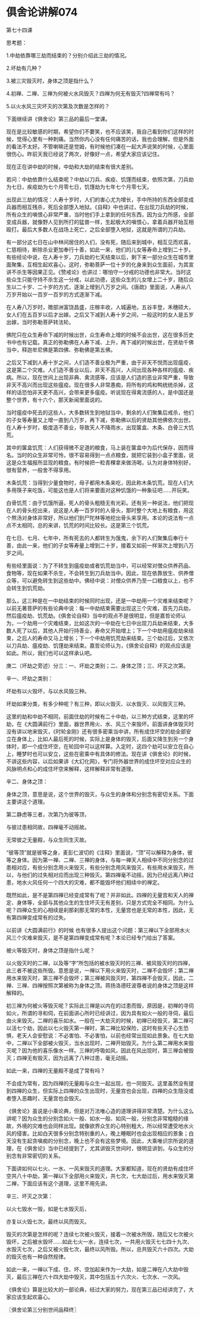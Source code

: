 # 俱舍论讲解074

第七十四课

思考题：

1.中劫依靠哪三劫而结束的？分别介绍此三劫的情况。

2.坏劫有几种？

3.被三灾毁灭时，身体之顶是指什么？

4.初禅、二禅、三禅为何被火水风毁灭？四禅为何无有毁灭?四禅常有吗？

5.以火水风三灾坏灭的次第及次数是怎样的？

下面继续讲《俱舍论》第三品的最后一堂课。

现在是比较敏感的时期，希望你们不要笑，也不应该笑，我自己看到你们这样的时候，觉得心里有一种刺痛。当然你内心没有任何痛苦的话，我也会理解，但是外面的看法不太好。不管喇嘛还是觉姆，有时候他们凑在一起大声说笑的时候，心里面很伤心。昨前天我已经说了两次，好像好一点，希望大家应该记住。

现在正在讲中劫的时候，中劫和大劫的结束有很大差别。

若问：中劫依靠什么结束呢？中劫以刀兵、疾疫、饥馑而结束，依照次第，刀兵劫为七日，疾疫劫为七个月零七日，饥馑劫为七年七个月零七天。

出现此三劫的情况：人寿十岁时，人们的害心尤为增长，手中所持的东西全部变成兵器而相互残杀，死后全部堕入地狱。《自释》中也讲过，在出现刀兵劫的时候，所有众生的嗔恨心非常严重，当时他们手上拿到的任何东西，因为业力所感，全部变成兵器，就像野人见到所打的猛兽一样，生起极大的嗔恨心，拿着兵器开始互相殴打。最后大多数人在战场上死亡，之后全部堕入地狱，这就是所谓的刀兵劫。

有一部分这七日在山中林间居住的人们，没有死，随后来到城中，相互见而欢喜，仁慈相待，断除杀业更加奉行十善，如此一来，他们的儿女等寿命上增到二十岁。有些经论中说，在人寿十岁，刀兵劫的七天结束以后，剩下来一部分众生在城市里面聚集，互相生起欢喜心，这时，弥勒菩萨一位十岁的化身来到众生面前，为其宣讲不杀生等因果正见。《赞戒论》也讲过：哪怕守一分戒的功德也非常大。当时这些众生只能守持不杀生这一分戒，以此功德，这些众生的儿女增上二十岁，随后众生以二十岁、二十岁的方式，逐渐上增到八万岁之间。《唐疏》里面说，人寿从八万岁开始以一百岁一百岁的方式逐渐下减。

在人寿八万岁时，赡部洲富饶昌盛，庄稼丰收，人城遍地，五谷丰登，禾穗硕大，女人们在五百岁以后才出嫁。之后又下减到人寿十岁之间，一般这时的女人是五岁出嫁，当时弥勒菩萨转法轮。

佛陀只在众生寿命下减的时候出世，众生寿命上增的时候不会出世，这在很多历史书中也有记载。真正的弥勒佛在人寿下减、上升，再下减的时候出世，在贤劫千佛当中，释迦牟尼佛是第四佛、弥勒佛是第五佛。

之后又下减到人寿十岁之间，人们造不善业极为严重，由于非天不悦而出现瘟疫，这是第二个灾难。人们造不善业以后，非天不高兴，人间出现各种各样的瘟疫、疾病。所以，现在世间上出现非典、禽流感等，应该是人们造的恶业非常严重，导致非天不高兴而出现这些瘟疫。现在很多人非常愚痴，将所有的鸡和鸭统统杀掉，这样的话恐怕非天更不高兴，会带来更多瘟疫。听说现在得禽流感的人，是中国还是整个世界，有十六个，那天新闻里面说的。

当时瘟疫中死去的这些人，大多数转生到地狱当中，剩余的人们聚集后戒杀，他们的子女等寿量又上增一直到八万岁，再下减，弥勒佛以后的贤劫其他佛依次出世。在人寿十岁时，极度造不善业，导致天人不降雨水，出现箧盒、木条、白骨三大饥荒。

其中的箧盒饥荒：人们获得微不足道的粮食，马上装在箧盒中为后代保存，因而得名。当时的众生非常可怜，很不容易得到一点点粮食，就把它装到小盒子里面，说这是众生福报所显现的粮食。有时候把一粒青稞拿来做汤喝，认为对身体特别好，很有营养，一般舍不得享用。

木条饥荒：当得到少量食物时，母子都用木条来吃，因此称木条饥荒。现在人们大多用筷子来吃饭，可能这也是人们将来要面对这种饥饿的一种象征吧……开玩笑。

白骨饥荒：由于饥饿所逼，死人的骨头粗糙无有光彩。还有另一种说法，他们把现在人的骨头挖出来，说这是人寿一百岁时的人骨头，那时整个大地上有粮食，用这个熬汤对身体非常好，所以他们到尸陀林等地挖出骨头来享用。本论的说法有一点点不太相同，总的来讲，饥荒的时间比较长。这是第三个饥荒。

在七日、七月、七年中，所有死去的人都转生为饿鬼，余下的人们聚集后奉行十善，由此一来，他们的子女等寿量上增到二十岁，接着又如前一样渐次上增到八万岁之间。

有些经里面说：为了不转生到瘟疫劫或者饥荒劫当中，可以经常对僧众供养药品、食物等，现在如果不杀生，不会转生到刀兵劫当中。因此，现在依靠放生、供养僧众等，可以避免转生到这些劫中。佛经中说：对僧众供养乃至一口粮食以上，也不会转生到饥荒劫。

那么，这三种是在一中劫结束的时候同时出现，还是一中劫用一个灾难来结束呢？以前无著菩萨的有些论典中说：每一中劫结束需要出现这三个灾难，首先刀兵劫，然后瘟疫劫、饥荒劫。《俱舍论自释》当中的观点不是很明显，但是嘉哲论师认为，一个劫用一个灾难结束，比如这次的一中劫在七日中出现刀兵劫来结束，大多数人死了以后，其他人开始行持善业，寿命又开始增上；下一个中劫用瘟疫劫来结束，之后人的寿命又马上增长；下一个中劫用饥荒劫来结束。三个劫过后，又依次以刀兵劫、瘟疫劫、饥馑劫来结束。嘉哲论师认为，《俱舍论自释》的观点应该是如此。所以，我们也可以这样承认吧。

庚二（坏劫之旁述）分三：一、坏劫之类别；二、身体之顶；三、坏灭之次第。

辛一、坏劫之类别：

坏劫有以火毁坏，与以水风毁三种。

坏劫如果分类，有多少种呢？有三种，即以火毁灭、以水毁灭、以风毁灭三种。

这里的劫和中劫不相同，前面住劫的时候有二十中劫，以三种方式结束，这里的坏劫，在《大圆满前行》里面，器世界用火、水、风三个来毁坏。前面讲身体毁灭时没有讲以地来毁灭，《时轮金刚》还有很多密乘当中讲，所有成住坏空的劫全部安立在身体上，比如人最后死的时候，实际上是身体的毁灭，后面又降生到另一个身体时，即一个成住坏空，在轮回中可以这样算。入定时，这四个劫可以安立在自心上，睡梦时也可以安立，这些在密乘中有具体的修法。现在讲《俱舍论》的时候，不讲这些内容，以后如果讲《大幻化网》，专门将外器世界的成住坏空对应众生的风脉明点和心的成住坏空来解释，这样解释非常有道理。

辛二、身体之顶：

身体之顶，意思是说，这个世界的毁灭，与众生的身体和分别念有密切关系。下面主要讲这个道理。

第二静虑等三者，次第乃为彼等顶，

与彼过患相同故，四禅毫不动摇故。

无常彼之无量殿，与众生同生灭故。

“彼等顶”就是彼等之身，麦彭仁波切的《注释》里面说，“顶”可以解释为身体，彼等之身体。因为第一禅、二禅、三禅的身体，与每一禅天人相续中不同分别念的过患相对应，有些分别念用火来毁灭，有些分别念用风来毁灭，有些用水来毁灭，所以，与他们的过失相对应而出现三种毁灭。第四禅毫不动摇，因为已经远离八种过患，地水火风任何一个四大的灾难，都不能毁坏他们相续中的禅定。

既然如此，是不是第四禅已经变成常有了呢？并非如此。四禅的无量宫和天人的禅定、身体等，全部与其他众生的生住坏灭无有差别，只是方式完全不相同。为什么呢？四禅众生的心相续是刹那刹那无常的本性，无量宫也是无常的本性，因此，无有第四禅变成常有的过失。

以前讲《大圆满前行》的时候 也有很多人提出这个问题：第三禅以下全部用水火风三个灾难来毁灭，是不是第四禅变成常有呢？本论已经专门给出了答案。

被火等毁灭时，身体之顶是指什么呢？

以火毁灭时的二禅，以及等“字”所包括的被水毁灭时的三禅、被风毁灭时的四禅，此三者不被这些所毁。意思是说，一禅以下用火来毁灭时，二禅不会毁坏；第二禅用水来毁灭时，第三禅不会毁坏；第三禅被风毁灭时，第四禅不会毁灭，因此，二禅、三禅、四禅按照次第被称为身体之顶。蒋扬洛德旺波尊者说的身体之顶是这样解释的。

初三禅为何被火等毁灭呢？实际此三禅是以内在的过患而毁，原因是，初禅的寻伺如火，所谓的寻和伺，在前面讲心所时已经讲过，因为具有如火一般的寻伺，最后由火来毁灭。二禅的喜乐如水。一般在一大劫灭的时候，初禅已经毁灭，第二禅可以活七个劫，因此以七火毁灭第一禅时，第二禅比较保险，这时有些天子心生恐惧，老天人会安慰说：不必害怕、不必害怕，以前也经常出现如此景象。在七大劫中，二禅以下全部被火毁灭，当水出现时，二禅开始毁灭。为什么第二禅用水来毁灭呢？因为他的喜乐像水一样。三禅的呼吸如风，因此在风出现时，第三禅会被毁灭；四禅无有毁灭，因为远离了八种过患，毫无动摇。

如此一来，四禅的无量殿不是成了常有吗？

不会成为常有，因为四禅的无量殿与众生一起出现，也一同毁灭。这里虽然没有提到四禅的众生，但实际上四禅的众生出现时，无量宫也会出现，四禅的众生隐没或者堕入恶趣时，无量宫也会毁灭。

《俱舍论》虽说是小乘论典，但是对万法唯心造的道理讲得非常清楚。为什么这么讲呢？因为众生的分别念如火一般、如水一般、如风一般，分别念非常粗糙的缘故，外境的灾难也会同样出现。就像欲界众生的心特别粗大，所以经常遭受地水火风的侵害。比如白天很多分别念特别重的人，晚上睡眠时也会出现相应的景象；白天没有生起贪嗔痴的分别念，晚上也不会有这些梦境。因此，大乘唯识宗所说的道理，在《俱舍论》当中已经提到了，尤其讲毁灭世间时，很明显讲到，与众生的分别念有非常密切的关系。

下面讲如何以七火、一水、一风来毁灭的道理。大家都知道，现在的贤劫有成住坏空共八十中劫，第一禅以下全部用火来毁灭，共七次，七大劫过后，用水来毁灭第二禅，下面应该有这个道理，这里不用先讲。

辛三、坏灭之次第：

以火七毁水一毁，如是七水毁灭后，

亦复以火毁七次，最终以风而毁灭。

毁灭的次第是怎样的呢？连续七次被火毁灭，接着一次被水所毁，随后又七次被火毁坏，之后被水毁坏……如此七火一水，连续七次，一共用火毁灭七七四十九次、水毁灭七次，之后又被火毁七次，最终以风所毁。所以，总共毁灭六十四次。大劫的毁灭也有一种自然规律。

如此一来，一禅以下成、住、坏、空加起来作为一大劫，如是二禅在八大劫中毁灭，最后三禅在六十四大劫中毁灭，其中包括五十六次火、七次水、一次风。

《俱舍论》算是比较大的一部论典，经过大家的努力，现在第三品已经讲完了，大家应该生起欢喜心。

〖俱舍论第三分别世间品释终〗

